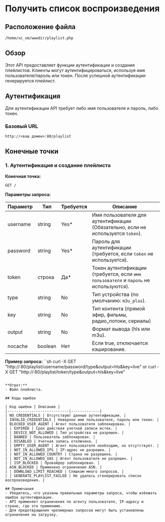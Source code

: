 # Получить список воспроизведения

## Расположение файла
```
/home/xc_vm/wwwdir/playlist.php
```

## Обзор
Этот API предоставляет функции аутентификации и создания плейлистов. Клиенты могут аутентифицироваться, используя имя пользователя/пароль или токен. После успешной аутентификации генерируется плейлист.

## Аутентификация
Для аутентификации API требует либо имя пользователя и пароль, либо токен.

### Базовый URL
```
http://<ваш домен>:80/playlist
```

## Конечные точки

### 1. Аутентификация и создание плейлиста
**Конечная точка:**
```
GET /
```

**Параметры запроса:**

| Параметр | Тип | Требуется | Описание |
|------------|----------|----------|-------------|
| username | string | Yes* | Имя пользователя для аутентификации (Обязательно, если не используется `token`). |
| password | string | Yes* | Пароль для аутентификации (требуется, если `token` не используется). |
| token | строка | Да* | Токен аутентификации (требуется, если `имя пользователя` и `пароль` не используются). |
| type | string | No | Тип устройства (по умолчанию: `m3u_plus`). |
| key | string | No | Тип контента (прямой эфир, фильмы, радио_потоки, сериалы)| |
| output | string | No | Формат вывода (hls или m3u). |
| nocache | boolean | Нет | Если true, отключается кэширование. |


**Пример запроса:**
``sh
curl -X GET "http://<your-domain>:80/playlist/username/password/type&output=hls&key=live"
or
curl -X GET "http://<your-domain>:80/playlist/token/type&output=hls&key=live"
```

**Ответ:**
- Файл плейлиста.

## Коды ошибок

| Код ошибки | Описание |
|----------------------------|-------------|
| NO_CREDENTIALS | Отсутствуют данные аутентификации. |
| INVALID_CREDENTIALS | Неверное имя пользователя, пароль или токен. |
| BLOCKED_USER_AGENT | Агент пользователя заблокирован. |
| | EXPIRED | Срок действия учетной записи истек. |
| | DEVICE_NOT_ALLOWED | Тип устройства не разрешен. |
| | BANNED | Пользователь заблокирован. |
| | DISABLED | Учетная запись отключена. |
| | EMPTY_USER_AGENT | Агент пользователя необходим, но отсутствует. |
| | NOT_IN_ALLOWED_IPS | IP-адрес не разрешен. |
| | NOT_IN_ALLOWED_COUNTRY | Страна не разрешена. |
| | NOT_IN_ALLOWED_UAS | Агент пользователя не разрешен. |
| | ISP_BLOCKED | Провайдер заблокирован. |
| ASN_BLOCKED | Применено ограничение ASN. |
| | DOWNLOAD_LIMIT_REACHED | Слишком много запросов. |
| | GENERATE_PLAYLIST_FAILED | Не удалось сгенерировать список воспроизведения. |

## Примечания
- Убедитесь, что указаны правильные параметры запроса, чтобы избежать ошибок аутентификации.
- API применяет ограничения по агенту пользователя, IP-адресу и стране, где это применимо.
- Для предотвращения чрезмерных запросов могут быть установлены ограничения на загрузку.

